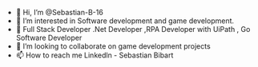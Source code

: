 - 👋 Hi, I’m @Sebastian-B-16
- 👀 I’m interested in Software development and game development.
- 🌱 Full Stack Developer .Net Developer 
     ,RPA Developer with UiPath
    , Go Software Developer
- 💞️ I’m looking to collaborate on game development projects
- 📫 How to reach me Linkedln - Sebastian Bibart

<!---
Sebastian-B-16/Sebastian-B-16 is a ✨ special ✨ repository because its `README.md` (this file) appears on your GitHub profile.
You can click the Preview link to take a look at your changes.
--->
